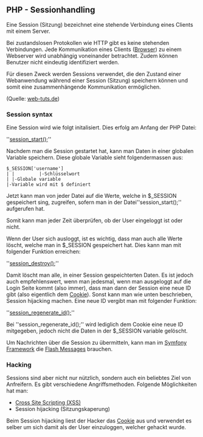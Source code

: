 ## PHP - Sessionhandling
Eine Session (Sitzung) bezeichnet eine stehende Verbindung eines Clients mit einem Server.





Bei zustandslosen Protokollen wie HTTP gibt es keine stehenden Verbindungen. Jede Kommunikation eines Clients ([Browser](/de/wiki/browser)) zu einem Webserver wird unabhängig voneinander betrachtet. Zudem können Benutzer nicht eindeutig identifiziert werden.





Für diesen Zweck werden Sessions verwendet, die den Zustand einer Webanwendung während einer Session (Sitzung) speichern können und somit eine zusammenhängende Kommunikation ermöglichen.


(Quelle: [web-tuts.de](http://www.web-tuts.de/php-session-sicherheit-session-fixation.html))


### Session syntax
Eine Session wird wie folgt initalisiert. Dies erfolg am Anfang der PHP Datei:


''[session_start();](http://php.net/manual/de/function.session-start.php)''


Nachdem man die Session gestartet hat, kann man Daten in einer globalen Variable speichern. Diese globale Variable sieht folgendermassen aus:


    $_SESSION['username']
    | |         |-Schlüsselwort
    | |-Globale variable
    |-Variable wird mit $ definiert



Jetzt kann man von jeder Datei auf die Werte, welche in $_SESSION gespeichert sing, zugreifen, sofern man in der Datei''session_start();'' aufgerufen hat.


Somit kann man jeder Zeit überprüfen, ob der User eingeloggt ist oder nicht.


Wenn der User sich ausloggt, ist es wichtig, dass man auch alle Werte löscht, welche man in $_SESSION gespeichert hat. Dies kann man mit folgender Funktion erreichen:


''[session_destroy();](http://php.net/manual/de/function.session-destroy.php)''


Damit löscht man alle, in einer Session gespeichterten Daten. Es ist jedoch auch empfehlenswert, wenn man jedesmal, wenn man ausgeloggt auf die Login Seite kommt (also immer), dass man dann der Session eine neue ID gibt (also eigentlich dem [Cookie](/de/wiki/cookies)). Sonst kann man wie unten beschrieben, Session hijacking machen. Eine neue ID vergibt man mit folgender Funktion:


''[session_regenerate_id();](http://php.net/manual/de/function.session-regenerate-id.php)''


Bei ''session_regenerate_id();'' wird lediglich dem Cookie eine neue ID mitgegeben, jedoch nicht die Daten in der $_SESSION variable gelöscht.


Um Nachrichten über die Session zu übermitteln, kann man im [Symfony Framework](https://symfony.com/) die [Flash Messages](/de/wiki/programmiersprachen/php/session/flashmessages) brauchen.
### Hacking
Sessions sind aber nicht nur nützlich, sondern auch ein beliebtes Ziel von Anfreifern. Es gibt verschiedene Angriffsmethoden. Folgende Möglichkeiten hat man:

 
  * [Cross Site Scripting (XSS)](/de/wiki/hacking/xss)  
  * Session hijacking (Sitzungskaperung)



Beim Session hijacking liest der Hacker das [Cookie](/de/wiki/cookies) aus und verwendet es selber um sich damit als der User einzuloggen, welcher gehackt wurde.

